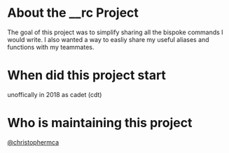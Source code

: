 # About the __rc Project

The goal of this project was to simplify sharing all the bispoke commands I
would write. I also wanted a way to easliy share my useful aliases and functions with my teammates.

# When did this project start

unoffically in 2018 as cadet (cdt)

# Who is maintaining this project
[@christophermca](https://github.com/orgs/The-RC-Project/people/christophermca)
